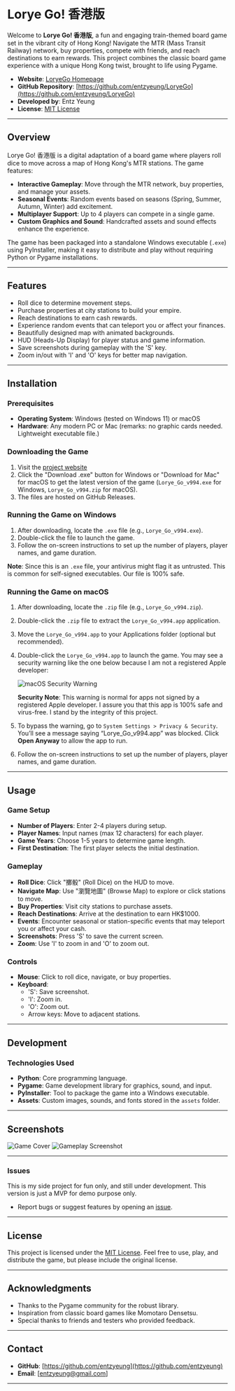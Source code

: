 # Lorye Go! 香港版

Welcome to **Lorye Go! 香港版**, a fun and engaging train-themed board game set in the vibrant city of Hong Kong! Navigate the MTR (Mass Transit Railway) network, buy properties, compete with friends, and reach destinations to earn rewards. This project combines the classic board game experience with a unique Hong Kong twist, brought to life using Pygame.

- **Website**: [LoryeGo Homepage](https://entzyeung.github.io/LoryeGo)
- **GitHub Repository**: [https://github.com/entzyeung/LoryeGo](https://github.com/entzyeung/LoryeGo)
- **Developed by**: Entz Yeung
- **License**: [MIT License](#license)

---

## Overview

Lorye Go! 香港版 is a digital adaptation of a board game where players roll dice to move across a map of Hong Kong's MTR stations. The game features:
- **Interactive Gameplay**: Move through the MTR network, buy properties, and manage your assets.
- **Seasonal Events**: Random events based on seasons (Spring, Summer, Autumn, Winter) add excitement.
- **Multiplayer Support**: Up to 4 players can compete in a single game.
- **Custom Graphics and Sound**: Handcrafted assets and sound effects enhance the experience.

The game has been packaged into a standalone Windows executable (`.exe`) using PyInstaller, making it easy to distribute and play without requiring Python or Pygame installations.

---

## Features
- Roll dice to determine movement steps.
- Purchase properties at city stations to build your empire.
- Reach destinations to earn cash rewards.
- Experience random events that can teleport you or affect your finances.
- Beautifully designed map with animated backgrounds.
- HUD (Heads-Up Display) for player status and game information.
- Save screenshots during gameplay with the 'S' key.
- Zoom in/out with 'I' and 'O' keys for better map navigation.

---

## Installation

### Prerequisites
- **Operating System**: Windows (tested on Windows 11) or macOS
- **Hardware**: Any modern PC or Mac (remarks: no graphic cards needed. Lightweight executable file.)

### Downloading the Game
1. Visit the [project website](https://entzyeung.github.io/LoryeGo/)
2. Click the "Download .exe" button for Windows or "Download for Mac" for macOS to get the latest version of the game (`Lorye_Go_v994.exe` for Windows, `Lorye_Go_v994.zip` for macOS).
3. The files are hosted on GitHub Releases.

### Running the Game on Windows
1. After downloading, locate the `.exe` file (e.g., `Lorye_Go_v994.exe`).
2. Double-click the file to launch the game.
3. Follow the on-screen instructions to set up the number of players, player names, and game duration.

**Note**: Since this is an `.exe` file, your antivirus might flag it as untrusted. This is common for self-signed executables. Our file is 100% safe.

### Running the Game on macOS
1. After downloading, locate the `.zip` file (e.g., `Lorye_Go_v994.zip`).
2. Double-click the `.zip` file to extract the `Lorye_Go_v994.app` application.
3. Move the `Lorye_Go_v994.app` to your Applications folder (optional but recommended).
4. Double-click the `Lorye_Go_v994.app` to launch the game. You may see a security warning like the one below because I am not a registered Apple developer:

   ![macOS Security Warning](macos_security_warning.png)

   **Security Note**: This warning is normal for apps not signed by a registered Apple developer. I assure you that this app is 100% safe and virus-free. I stand by the integrity of this project.

5. To bypass the warning, go to `System Settings > Privacy & Security`. You’ll see a message saying “Lorye_Go_v994.app” was blocked. Click **Open Anyway** to allow the app to run.
6. Follow the on-screen instructions to set up the number of players, player names, and game duration.

---

## Usage

### Game Setup
- **Number of Players**: Enter 2-4 players during setup.
- **Player Names**: Input names (max 12 characters) for each player.
- **Game Years**: Choose 1-5 years to determine game length.
- **First Destination**: The first player selects the initial destination.

### Gameplay
- **Roll Dice**: Click "擲骰" (Roll Dice) on the HUD to move.
- **Navigate Map**: Use "瀏覽地圖" (Browse Map) to explore or click stations to move.
- **Buy Properties**: Visit city stations to purchase assets.
- **Reach Destinations**: Arrive at the destination to earn HK$1000.
- **Events**: Encounter seasonal or station-specific events that may teleport you or affect your cash.
- **Screenshots**: Press 'S' to save the current screen.
- **Zoom**: Use 'I' to zoom in and 'O' to zoom out.

### Controls
- **Mouse**: Click to roll dice, navigate, or buy properties.
- **Keyboard**:
  - 'S': Save screenshot.
  - 'I': Zoom in.
  - 'O': Zoom out.
  - Arrow keys: Move to adjacent stations.

---

## Development

### Technologies Used
- **Python**: Core programming language.
- **Pygame**: Game development library for graphics, sound, and input.
- **PyInstaller**: Tool to package the game into a Windows executable.
- **Assets**: Custom images, sounds, and fonts stored in the `assets` folder.

---

## Screenshots
![Game Cover](win/screenshots/Lorye_G0_Hong_Kong.png)
![Gameplay Screenshot](win/screenshots/window_screenshot_20250315_071518.jpg)

---

### Issues
This is my side project for fun only, and still under development. This version is just a MVP for demo purpose only. 

- Report bugs or suggest features by opening an [issue](https://github.com/entzyeung/LoryeGo/issues).

---

## License

This project is licensed under the [MIT License](LICENSE). Feel free to use, play, and distribute the game, but please include the original license.

---

## Acknowledgments
- Thanks to the Pygame community for the robust library.
- Inspiration from classic board games like Momotaro Densetsu.
- Special thanks to friends and testers who provided feedback.

---

## Contact
- **GitHub**: [https://github.com/entzyeung](https://github.com/entzyeung)
- **Email**: [entzyeung@gmail.com]

---